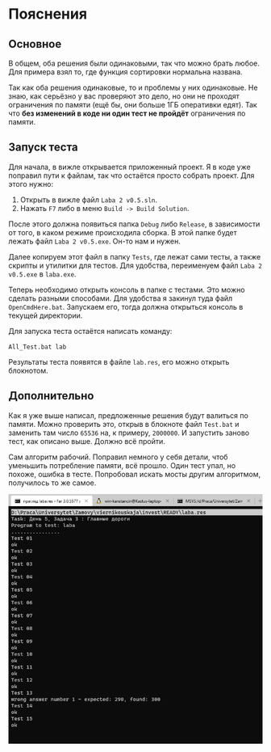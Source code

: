 
# Пояснения
## Основное
В общем, оба решения были одинаковыми, так что можно брать любое. Для примера взял то, где функция сортировки нормальна названа.

Так как оба решения одинаковые, то и проблемы у них одинаковые. Не знаю, как серьёзно у вас проверяют это дело, но они не проходят ограничения по памяти (ещё бы, они больше 1ГБ оперативки едят). Так что **без изменений в коде ни один тест не пройдёт** ограничения по памяти.

## Запуск теста
Для начала, в вижле открывается приложенный проект. Я в коде уже поправил пути к файлам, так что остаётся просто собрать проект. Для этого нужно:

1. Открыть в вижле файл `Laba 2 v0.5.sln`.
2. Нажать `F7` либо в меню `Build -> Build Solution`.

После этого должна появиться папка `Debug` либо `Release`, в зависимости от того, в каком режиме происходила сборка. В этой папке будет лежать файл `Laba 2 v0.5.exe`. Он-то нам и нужен.

Далее копируем этот файл в папку `Tests`, где лежат сами тесты, а также скрипты и утилитки для тестов. Для удобства, переименуем файл `Laba 2 v0.5.exe` в `laba.exe`.

Теперь необходимо открыть консоль в папке с тестами. Это можно сделать разными способами. Для удобства я закинул туда файл `OpenCmdHere.bat`. Запускаем его, тогда должна открыться консоль в текущей директории.

Для запуска теста остаётся написать команду:

```
All_Test.bat lab
```

Результаты теста появятся в файле `lab.res`, его можно открыть блокнотом.

## Дополнительно
Как я уже выше написал, предложенные решения будут валиться по памяти. Можно проверить это, открыв в блокноте файл `Test.bat` и заменить там число `65536` на, к примеру, `2000000`. И запустить заново тест, как описано выше. Должно всё пройти.

Сам алгоритм рабочий. Поправил немного у себя детали, чтоб уменьшить потребление памяти, всё прошло. Один тест упал, но похоже, ошибка в тесте. Попробовал искать мосты другим алгоритмом, получилось то же самое.

![Proof image](https://github.com/bsuir-labs/viernikouskaja/raw/master/img/fixed-res.png)